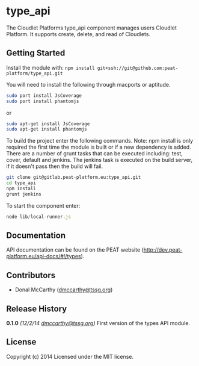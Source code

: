 # type_api

The Cloudlet Platforms type_api component manages users Cloudlet Platform. It supports create, delete, and read of Cloudlets.

## Getting Started
Install the module with: `npm install git+ssh://git@github.com:peat-platform/type_api.git`

You will need to install the following through macports or aptitude.

```bash
sudo port install JsCoverage
sudo port install phantomjs
```

or

```bash
sudo apt-get install JsCoverage
sudo apt-get install phantomjs
```

To build the project enter the following commands. Note: npm install is only required the first time the module is built or if a new dependency is added. There are a number of grunt tasks that can be executed including: test, cover, default and jenkins. The jenkins task is executed on the build server, if it doesn't pass then the build will fail.

```bash
git clone git@gitlab.peat-platform.eu:type_api.git
cd type_api
npm install
grunt jenkins
```

To start the component enter:

```javascript
node lib/local-runner.js
```

## Documentation

API documentation can be found on the PEAT website (http://dev.peat-platform.eu/api-docs/#!/types).


## Contributors

* Donal McCarthy (dmccarthy@tssg.org)


## Release History
**0.1.0** *(12/2/14 dmccarthy@tssg.org)* First version of the types API module.


## License
Copyright (c) 2014
Licensed under the MIT license.

